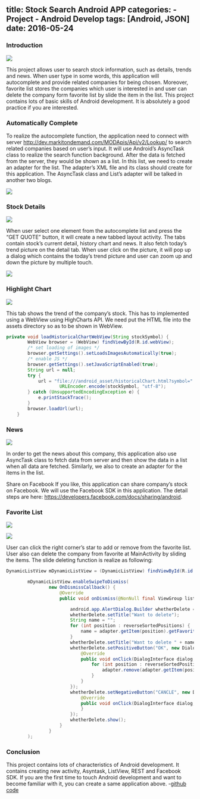 title: Stock Search Android APP
categories:
    - Project
    - Android Develop
tags: [Android, JSON]
date: 2016-05-24
---

### Introduction
![](https://c1.staticflickr.com/8/7387/27187459336_584bde318b.jpg)

This project allows user to search stock information, such as details, trends and news. When user type in some words, this application will autocomplete and provide related companies for being chosen. Moreover, favorite list stores the companies which user is interested in and user can delete the company form favorite list by slide the item in the list. This project contains lots of basic skills of Android development. It is absolutely a good practice if you are interested.
<!-- more -->
### Automatically Complete
To realize the autocomplete function, the application need to connect with server http://dev.markitondemand.com/MODApis/Api/v2/Lookup/ to search related companies based on user’s input. It will use Android’s AsyncTask class to realize the search function background. After the data is fetched from the server, they would be shown as a list. In this list, we need to create an adapter for the list. The adapter’s XML file and its class should create for this application. The AsyncTask class and List’s adapter will be talked in another two blogs.

![](https://c5.staticflickr.com/8/7662/26614698444_5848b0d960.jpg)

### Stock Details
![](https://c5.staticflickr.com/8/7302/27187459276_16256d841c.jpg)

When user select one element from the autocomplete list and press the “GET QUOTE” button, it will create a new tabbed layout activity. The tabs contain stock’s current detail, history chart and news. It also fetch today’s trend picture on the detail tab. When user click on the picture, it will pop up a dialog which contains the today’s trend picture and user can zoom up and down the picture by multiple touch.

![](https://c4.staticflickr.com/8/7036/26617457123_36e8b40211.jpg)

### Highlight Chart
![](https://c1.staticflickr.com/8/7795/26614698304_b1b9073487.jpg)

This tab shows the trend of the company’s stock. This has to implemented using a WebView using HighCharts API. We need put the HTML file into the assets directory so as to be shown in WebView.
``` java
private void loadHistoricalChartWebView(String stockSymbol) {
        WebView browser = (WebView) findViewById(R.id.webView);
        /* set loading of images */
        browser.getSettings().setLoadsImagesAutomatically(true);
        /* enable JS */
        browser.getSettings().setJavaScriptEnabled(true);
        String url = null;
        try {
            url = "file:///android_asset/historicalChart.html?symbol=" +
                    URLEncoder.encode(stockSymbol, "utf-8");
        } catch (UnsupportedEncodingException e) {
            e.printStackTrace();
        }
        browser.loadUrl(url);
    }
```

### News

![](https://c7.staticflickr.com/8/7163/27124658422_6ce91b4e4b.jpg)

In order to get the news about this company, this application also use AsyncTask class to fetch data from server and then show the data in a list when all data are fetched. Similarly, we also to create an adapter for the items in the list.

Share on Facebook
If you like, this application can share company’s stock on Facebook. We will use the Facebook SDK in this application. The detail steps are here: https://developers.facebook.com/docs/sharing/android.


### Favorite List
![](https://c3.staticflickr.com/8/7497/26616152914_c49698b6a4.jpg)

![](https://c5.staticflickr.com/8/7155/26616152964_98c403d068.jpg)

User can click the right corner’s star to add or remove from the favorite list. User also can delete the company from favorite at MainActivity by sliding the items. The slide deleting function is realize as following:
``` java
DynamicListView mDynamicListView = (DynamicListView) findViewById(R.id.favoritesListView);

        mDynamicListView.enableSwipeToDismiss(
                new OnDismissCallback() {
                    @Override
                    public void onDismiss(@NonNull final ViewGroup listView, @NonNull final int[] reverseSortedPositions) {

                        android.app.AlertDialog.Builder whetherDelete = new android.app.AlertDialog.Builder(MainActivity.this);
                        whetherDelete.setTitle("Want to delete");
                        String name = "";
                        for (int position : reverseSortedPositions) {
                            name = adapter.getItem(position).getFavoriteName();
                        }
                        whetherDelete.setTitle("Want to delete " + name + " from favorites?");
                        whetherDelete.setPositiveButton("OK", new DialogInterface.OnClickListener() {
                            @Override
                            public void onClick(DialogInterface dialog, int id) {
                                for (int position : reverseSortedPositions) {
                                    adapter.remove(adapter.getItem(position));
                                }
                            }
                        });
                        whetherDelete.setNegativeButton("CANCLE", new DialogInterface.OnClickListener() {
                            @Override
                            public void onClick(DialogInterface dialog, int which) {
                            }
                        });
                        whetherDelete.show();
                    }
                }
        );
```


### Conclusion
This project contains lots of characteristics of Android development. It contains creating new activity, Asyntask, ListView, REST and Facebook SDK. If you are the first time to touch Android development and want to become familiar with it, you can create a same application above.
-[github code](https://github.com/spacime/Projects/tree/master/Stock%20Search%20Android%20APP)
